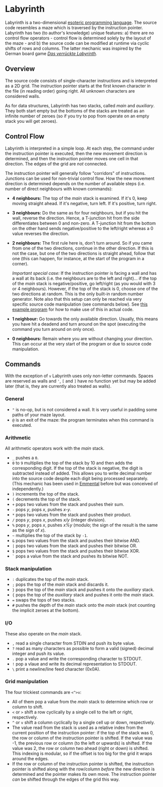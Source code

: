 # Labyrinth

Labyrinth is a two-dimensional [esoteric programming language](https://esolangs.org/wiki/Main_Page). The source code resembles a maze which is traversed by the instruction pointer. Labyrinth has two (to author's knowledge) unique features: a) there are no control flow operators - control flow is determined solely by the layout of the maze - and b) the source code can be modified at runtime via cyclic shifts of rows and columns. The latter mechanic was inspired by the German board game [*Das verrückte Labyrinth*](https://en.wikipedia.org/wiki/Labyrinth_(board_game)).

## Overview

The source code consists of single-character instructions and is interpreted as a 2D grid. The instruction pointer starts at the first known character in the file (in reading order) going right. All unknown characters are considered walls.

As for data structures, Labyrinth has two stacks, called *main* and *auxiliary*. They both start empty but the bottoms of the stacks are treated as an infinite number of zeroes (so if you try to pop from operate on an empty stack you will get zeroes).

## Control Flow

Labyrinth is interpreted in a simple loop. At each step, the command under the instruction pointer is executed, then the new movement direction is determined, and then the instruction pointer moves one cell in that direction. The edges of the grid are *not* connected.

The instruction pointer will generally follow "corridors" of instructions. Junctions can be used for non-trivial control flow. How the new movement direction is determined depends on the number of available steps (i.e. number of direct neighbours with known commands):

- **4 neighbours:** The top of the *main* stack is examined. If it's 0, keep moving straight ahead. If it's negative, turn left. If it's positive, turn right.
- **3 neighbours:** Do the same as for four neighbours, but if you hit the wall, reverse the direction. Hence, a T-junction hit from the side differentiates between 0 and non-zero. A T-junction hit from the bottom on the other hand sends negative/positive to the left/right whereas a 0 value reverses the direction.
- **2 neighbours:** The first rule here is, don't turn around. So if you came from one of the two directions, continue in the other direction. If this is not the case, but one of the two directions is straight ahead, follow that one (this can happen, for instance, at the start of the program in a corner).

  *Important special case:* If the instruction pointer is facing a wall and has a wall at its back (i.e. the neighbours are to the left and right)... if the top of the *main* stack is negative/positive, go left/right (as you would with 3 or 4 neighbours). However, if the top of the stack is 0, choose one of the two directions at random. This is the only built-in random number generator. Note also that this setup can only be reached via very specific source code manipulation (see commands below). See [this example program](https://github.com/mbuettner/labyrinth/blob/master/examples/rng.lab) for how to make use of this in actual code.
  
- **1 neighbour:** Go towards the only available direction. Usually, this means you have hit a deadend and turn around on the spot (executing the command you turn around on only once).
- **0 neighbours:** Remain where you are without changing your direction. This can occur at the very start of the program or due to source code manipulation.

## Commands

With the exception of `v` Labyrinth uses only non-letter commands. Spaces are reserved as walls and `'`, `[` and `]` have no function yet but may be added later (that is, they are currently also treated as walls).

### General

- `"` is no-op, but is not considered a wall. It is very useful in padding some paths of your maze layout.
- `@` is an exit of the maze: the program terminates when this command is executed.

### Arithmetic

All arithmetic operators work with the *main* stack.

- `_` pushes a `0`.
- `0` to `9` multiplies the top of the stack by 10 and then adds the corresponding digit. If the top of the stack is negative, the digit is subtracted instead of added. This allows you to write decimal number into the source code despite each digit being processed separately. (This mechanic has been used in [Emmental](http://esolangs.org/wiki/Emmental) before but was conceived of independently.)
- `)` increments the top of the stack.
- `(` decrements the top of the stack.
- `+` pops two values from the stack and pushes their sum.
- `-` pops *y*, pops *x*, pushes *x-y*.
- `*` pops two values from the stack and pushes their product.
- `/` pops *y*, pops *x*, pushes *x/y* (integer division).
- `%` pops *y*, pops *x*, pushes *x%y* (modulo; the sign of the result is the same as the sign of *x*).
- `~` multiplies the top of the stack by `-1`.
- `&` pops two values from the stack and pushes their bitwise AND.
- `|` pops two values from the stack and pushes their bitwise OR.
- `$` pops two values from the stack and pushes their bitwise XOR.
- `` ` `` pops a value from the stack and pushes its bitwise NOT.

### Stack manipulation

- `:` duplicates the top of the *main* stack.
- `;` pops the top of the *main* stack and discards it.
- `}` pops the top of the *main* stack and pushes it onto the *auxiliary* stack.
- `{` pops the top of the *auxiliary* stack and pushes it onto the *main* stack.
- `=` swaps the tops of two stacks.
- `#` pushes the depth of the *main* stack onto the *main* stack (not counting the implicit zeroes at the bottom).

### I/O

These also operate on the *main* stack.

- `,` read a single character from STDIN and push its byte value.
- `?` read as many characters as possible to form a valid (signed) decimal integer and push its value.
- `.` pop a value and write the corresponding character to STDOUT.
- `!` pop a vlaue and write its decimal representation to STDOUT.
- `\` print a newline/line feed character (0x0A).

### Grid manipulation

The four trickiest commands are `<^>v`:

- All of them pop a value from the *main* stack to determine which row or column to shift.
- `<` or `>` shift a row cyclically by a single cell to the left or right, respectively.
- `^` or `v` shift a column cyclically by a single cell up or down, respectively.
- The value read from the stack is used as a relative index from the current position of the instruction pointer: if the top of the stack was 0, the row or column of the instruction pointer is shifted. If the value was -1, the previous row or column (to the left or upwards) is shifted. If the value was 2, the row or column two ahead (right or down) is shifted. This indexing is modular, so if the offset is too big for the grid it wraps around the edges.
- If the row or column of the instruction pointer is shifted, the instruction pointer is shifted along with the row/column *before* the new direction is determined and the pointer makes its own move. The instruction pointer *can* be shifted through the edges of the grid this way.

